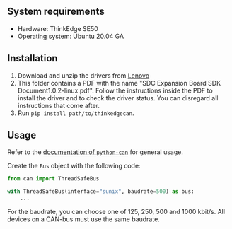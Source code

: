## System requirements

* Hardware: ThinkEdge SE50
* Operating system: Ubuntu 20.04 GA

## Installation

1. Download and unzip the drivers from [Lenovo][zip]
2. This folder contains a PDF with the name "SDC Expansion Board SDK Document1.0.2-linux.pdf". Follow the instructions inside the PDF to install the driver and to check the driver status. You can disregard all instructions that come after.
3. Run `pip install path/to/thinkedgecan`.


## Usage

Refer to the [documentation of `python-can`][candocs] for general usage.

Create the `Bus` object with the following code:

```python
from can import ThreadSafeBus

with ThreadSafeBus(interface="sunix", baudrate=500) as bus:
    ... 
```

For the baudrate, you can choose one of 125, 250, 500 and 1000 kbit/s. All devices on a CAN-bus must use the same baudrate.

[zip]: https://download.lenovo.com/consumer/iot/l1ind04s11avc_tese50.zip
[candocs]: https://python-can.readthedocs.io/
